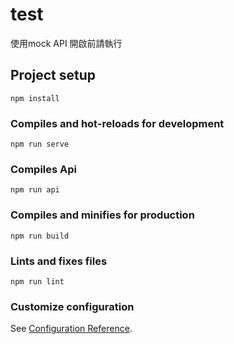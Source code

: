 # test

使用mock API
開啟前請執行

## Project setup
```
npm install
```

### Compiles and hot-reloads for development
```
npm run serve
```

### Compiles Api
```
npm run api
```

### Compiles and minifies for production
```
npm run build
```

### Lints and fixes files
```
npm run lint
```

### Customize configuration
See [Configuration Reference](https://cli.vuejs.org/config/).

